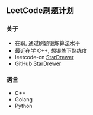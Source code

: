 ## LeetCode刷题计划

### 关于
- 在职, 通过刷题锻炼算法水平
- 最近在学 C++, 想锻炼下熟练度
- leetcode-cn [StarDrewer](https://leetcode-cn.com/u/StarDrewer)
- GitHub [StarDrewer](https://github.com/StarDrewer)

### 语言
- C++
- Golang
- Python
